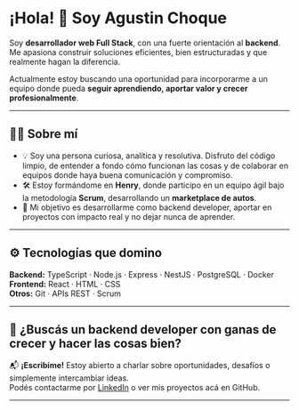 # ¡Hola! 👋 Soy Agustin Choque 

Soy **desarrollador web Full Stack**, con una fuerte orientación al **backend**. Me apasiona construir soluciones eficientes, bien estructuradas y que realmente hagan la diferencia.  

Actualmente estoy buscando una oportunidad para incorporarme a un equipo donde pueda **seguir aprendiendo, aportar valor y crecer profesionalmente**.

---

## 👨‍💻 Sobre mí

- 💡 Soy una persona curiosa, analítica y resolutiva. Disfruto del código limpio, de entender a fondo cómo funcionan las cosas y de colaborar en equipos donde haya buena comunicación y compromiso.
- 🛠️ Estoy formándome en **Henry**, donde participo en un equipo ágil bajo la metodología **Scrum**, desarrollando un **marketplace de autos**.
- 🎯 Mi objetivo es desarrollarme como backend developer, aportar en proyectos con impacto real y no dejar nunca de aprender.

---

## ⚙️ Tecnologías que domino

**Backend:** TypeScript · Node.js · Express · NestJS · PostgreSQL · Docker
**Frontend:** React · HTML · CSS  
**Otros:** Git · APIs REST · Scrum  
    
---

## 🚀 ¿Buscás un backend developer con ganas de crecer y hacer las cosas bien?

📬 **¡Escribime!** Estoy abierto a charlar sobre oportunidades, desafíos o simplemente intercambiar ideas.  
Podés contactarme por [LinkedIn](https://www.linkedin.com/in/agustinchoque) o ver mis proyectos acá en GitHub.

---
<!--
**AgusChoque/AgusChoque** is a ✨ _special_ ✨ repository because its `README.md` (this file) appears on your GitHub profile.

Here are some ideas to get you started:

- 🔭 I’m currently working on ...
- 🌱 I’m currently learning ...
- 👯 I’m looking to collaborate on ...
- 🤔 I’m looking for help with ...
- 💬 Ask me about ...
- 📫 How to reach me: ...
- 😄 Pronouns: ...
- ⚡ Fun fact: ...
-->
